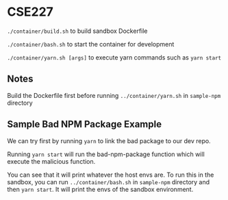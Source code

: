 # CSE227

`./container/build.sh` to build sandbox Dockerfile

`./container/bash.sh` to start the container for development

`./container/yarn.sh [args]` to execute yarn commands such as `yarn start`

## Notes

Build the Dockerfile first before running `../container/yarn.sh` in `sample-npm` directory

## Sample Bad NPM Package Example

We can try first by running `yarn` to link the bad package to our dev repo.

Running `yarn start` will run the bad-npm-package function which will execute the malicious function.

You can see that it will print whatever the host envs are. To run this in the sandbox, you can run `../container/bash.sh` in `sample-npm` directory
and then `yarn start`. It will print the envs of the sandbox environment.